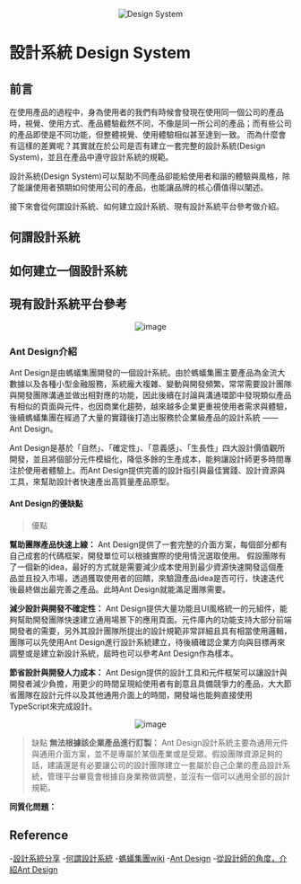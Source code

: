 <div align=center>
  
![Design System](https://github.com/CAFECA-IO/KnowledgeManagement/assets/77717533/888a0906-baf3-4b46-ae3f-ef883b05e64f)

</div>

設計系統 Design System
===

## 前言
在使用產品的過程中，身為使用者的我們有時候會發現在使用同一個公司的產品時，視覺、使用方式、產品體驗截然不同，不像是同一所公司的產品；而有些公司的產品即使是不同功能，但整體視覺、使用體驗相似甚至達到一致。
而為什麼會有這樣的差異呢？其實就在於公司是否有建立一套完整的設計系統(Design System)，並且在產品中遵守設計系統的規範。

設計系統(Design System)可以幫助不同產品卻能給使用者和諧的體驗與風格，除了能讓使用者預期如何使用公司的產品，也能讓品牌的核心價值得以闡述。

接下來會從何謂設計系統、如何建立設計系統、現有設計系統平台參考做介紹。

## 何謂設計系統


## 如何建立一個設計系統



## 現有設計系統平台參考
<div align=center>

![image](https://github.com/CAFECA-IO/KnowledgeManagement/assets/77717533/e3878365-50a9-4a6b-8af9-4d6b1f78f0ea)

</div>

### ​​​​Ant Design介紹
Ant Design是由螞蟻集團開發的一個設計系統。由於螞蟻集團主要產品為金流大數據以及各種小型金融服務，系統龐大複雜、變動與開發頻繁，常常需要設計團隊與開發團隊溝通並做出相對應的功能，因此後續在討論與溝通環節中發現類似產品有相似的頁面與元件，也因商業化趨勢，越來越多企業更重視使用者需求與體驗，後續螞蟻集團在經過了大量的實踐後打造出服務於企業級產品的設計系統 —— Ant Design。

Ant Design是基於「自然」、「確定性」、「意義感」、「生長性」四大設計價值觀所開發，並且將個部分元件模組化，降低多餘的生產成本，能夠讓設計師更多時間專注於使用者體驗上。而Ant Design提供完善的設計指引與最佳實踐、設計資源與工具，來幫助設計者快速產出高質量產品原型。

#### ​​​​Ant Design的優缺點
> 優點

**幫助團隊產品快速上線：**
Ant Design提供了一套完整的介面方案，每個部分都有自己成套的代碼框架，開發單位可以根據實際的使用情況選取使用。
假設團隊有了一個新的idea，最好的方式就是需要減少成本使用到最少資源快速開發這個產品並且投入市場，透過獲取使用者的回饋，來驗證產品idea是否可行，快速迭代後最終做出最完善之產品。此時Ant Design就能滿足團隊需要。

**減少設計與開發不確定性：**
Ant Design提供大量功能且UI風格統一的元組件，能夠幫助開發團隊快速建立通用場景下的應用頁面。元件庫內的功能支持大部分前端開發者的需要，另外其設計團隊所提出的設計規範非常詳細且具有相當使用邏輯，團隊可以先使用Ant Design進行設計系統建立，待後續確認企業方向與目標再來調整或是建立新設計系統，屆時也可以參考Ant Design作為樣本。

**節省設計與開發人力成本：**
Ant Design提供的設計工具和元件框架可以讓設計與開發者減少負擔，用更少的時間呈現給使用者有創意且具備競爭力的產品，大大節省團隊在設計元件以及其他通用介面上的時間，開發端也能夠直接使用TypeScript來完成設計。

<div align=center>

  ![image](https://github.com/CAFECA-IO/KnowledgeManagement/assets/77717533/72fe4a20-e4a2-4705-88d7-ac44b577f449)

</div>

> 缺點
**無法根據該企業產品進行訂製：**
Ant Design設計系統主要為通用元件與通用介面方案，並不是專屬於某個產業或是受眾。假設團隊資源足夠的話，建議還是有必要讓公司的設計團隊建立一套屬於自己企業的產品設計系統，管理平台畢竟會根據自身業務做調整，並沒有一個可以通用全部的設計規範。

**同質化問題：**


## Reference 
-[設計系統分享](https://medium.com/uxeastmeetswest/%E8%A8%AD%E8%A8%88%E7%B3%BB%E7%B5%B1-design-system-%E5%88%86%E4%BA%AB-4e9052fa017)
-[何謂設計系統](https://blog.airouting.io/article/20210106001)
-[螞蟻集團wiki](https://zh.wikipedia.org/zh-tw/%E8%9A%82%E8%9A%81%E9%9B%86%E5%9B%A2)
-[Ant Design](https://ant.design/)
-[從設計師的角度，介紹Ant Design](https://pixso.cn/designskills/mayiantdesign/)
